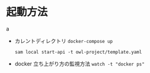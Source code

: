 # 起動方法

a

- カレントディレクトリ
  `docker-compose up`

  `sam local start-api -t owl-project/template.yaml`

- docker 立ち上がり方の監視方法
  `watch -t "docker ps"`
